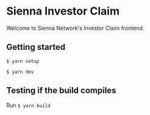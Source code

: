 # Sienna Investor Claim

Welcome to Sienna Network's Investor Claim frontend.

## Getting started

`$ yarn setup`

`$ yarn dev`

## Testing if the build compiles

Run `$ yarn build`
